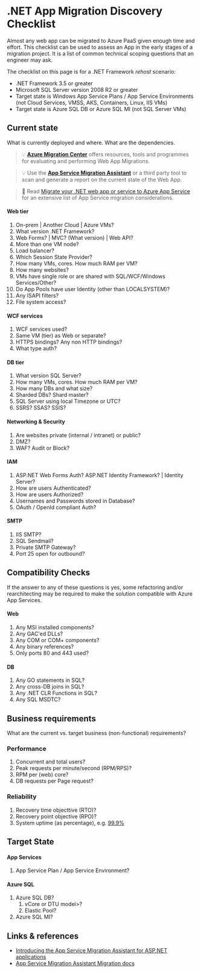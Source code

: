 # .NET App Migration Discovery Checklist

Almost any web app can be migrated to Azure PaaS given enough time and effort. This checklist can be used to assess an App in the early stages of a migration project. It is a list of common technical scoping questions that an engineer may ask.

The checklist on this page is for a .NET Framework _rehost_ scenario:

* .NET Framework 3.5 or greater
* Microsoft SQL Server version 2008 R2 or greater
* Target state is Windows App Service Plans / App Service Environments (not Cloud Services, VMSS, AKS, Containers, Linux, IIS VMs)
* Target state is Azure SQL DB or Azure SQL MI (not SQL Server VMs)

## Current state

What is currently deployed and where. What are the dependencies.

> 💡 **[Azure Migration Center]** offers resources, tools and programmes for evaluating and performing Web App Migrations. 

> 💡 Use the **[App Service Migration Assistant]** or a third party tool to scan and generate a report on the current state of the Web App. 

> 📖 Read [Migrate your .NET web app or service to Azure App Service] for an extensive list of App Service migration considerations.

#### Web tier

1. On-prem | Another Cloud | Azure VMs?
1. What version .NET Framework?
1. Web Forms? | MVC? (What version) | Web API?
1. More than one VM node?
1. Load balancer?
1. Which Session State Provider?
1. How many VMs, cores. How much RAM per VM?
1. How many websites?
1. VMs have single role or are shared with SQL/WCF/Windows Services/Other?
1. Do App Pools have user Identity (other than LOCALSYSTEM)?
1. Any ISAPI filters?
1. File system access?

#### WCF services

1. WCF services used? 
1. Same VM (tier) as Web or separate?
1. HTTPS bindings? Any non HTTP bindings?
1. What type auth?

#### DB tier

1. What version SQL Server?
1. How many VMs, cores. How much RAM per VM?
1. How many DBs and what size?
1. Sharded DBs? Shard master?
1. SQL Server using local Timezone or UTC?
1. SSRS? SSAS? SSIS?

#### Networking & Security

1. Are websites private (internal / intranet) or public?
1. DMZ?
1. WAF? Audit or Block?

#### IAM

1. ASP.NET Web Forms Auth? ASP.NET Identity Framework? | Identity Server?
1. How are users Authenticated?
1. How are users Authorized?
1. Usernames and Passwords stored in Database?
1. OAuth / OpenId compliant Auth?

#### SMTP

1. IIS SMTP?
1. SQL Sendmail?
1. Private SMTP Gateway?
1. Port 25 open for outbound?


## Compatibility Checks

If the answer to any of these questions is yes, some refactoring and/or rearchitecting may be required to make the solution compatible with Azure App Services.

#### Web

1. Any MSI installed components?
1. Any GAC'ed DLLs?
1. Any COM or COM+ components?
1. Any binary references?
1. Only ports 80 and 443 used?

#### DB

1. Any GO statements in SQL?
1. Any cross-DB joins in SQL?
1. Any .NET CLR Functions in SQL?
1. Any SQL MSDTC?

## Business requirements

What are the current vs. target business (non-functional) requirements? 

### Performance

1. Concurrent and total users?
1. Peak requests per minute/second (RPM/RPS)?
1. RPM per (web) core?
1. DB requests per Page request?
 
### Reliability

1. Recovery time objecttive (RTO)?
1. Recovery point objective (RPO)? 
1. System uptime (as percentage), e.g. [99.9%]

## Target State

#### App Services

1. App Service Plan / App Service Environment?


#### Azure SQL

1. Azure SQL DB?
   1. vCore or DTU model>?
   1. Elastic Pool?
1. Azure SQL MI?

## Links & references

* [Introducing the App Service Migration Assistant for ASP.NET applications]
* [App Service Migration Assistant Migration docs]

[Azure Migration Center]:https://azure.microsoft.com/en-us/migration/
[App Service Migration Assistant]:https://appmigration.microsoft.com/
[Migrate your .NET web app or service to Azure App Service]:https://docs.microsoft.com/en-us/dotnet/azure/migration/app-service
[App Service Migration Assistant Migration docs]:https://github.com/Azure/App-Service-Migration-Assistant/tree/master/MigrationDocs
[99.9%]:https://uptime.is/99.9
[Introducing the App Service Migration Assistant for ASP.NET applications]:https://azure.microsoft.com/en-us/blog/introducing-the-app-service-migration-assistant-for-asp-net-applications/